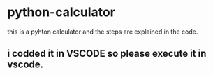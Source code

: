# python-calculator
<p> this is a pyhton calculator and the steps are explained in the code.
<h2> i codded it in VSCODE so please execute it in vscode.
